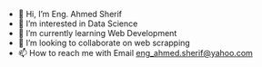 - 👋 Hi, I’m Eng. Ahmed Sherif
- 👀 I’m interested in Data Science
- 🌱 I’m currently learning Web Development
- 💞️ I’m looking to collaborate on web scrapping
- 📫 How to reach me with Email eng_ahmed.sherif@yahoo.com

<!---
asmaba2018/asmaba2018 is a ✨ special ✨ repository because its `README.md` (this file) appears on your GitHub profile.
You can click the Preview link to take a look at your changes.
--->
